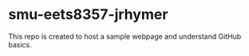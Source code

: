 # smu-eets8357-jrhymer
This repo is created to host a sample webpage and understand GitHub basics. 
